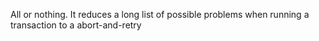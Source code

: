 ---
---

All or nothing. It reduces a long list of possible problems when running a transaction to a abort-and-retry 


